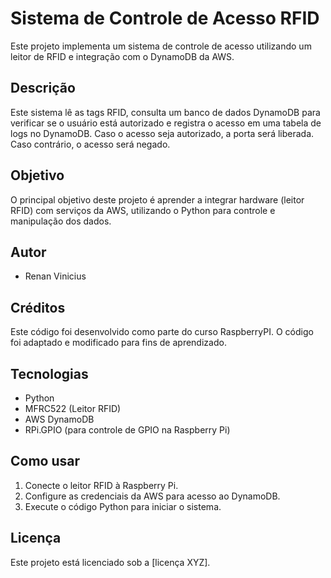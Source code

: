 # Sistema de Controle de Acesso RFID

Este projeto implementa um sistema de controle de acesso utilizando um leitor de RFID e integração com o DynamoDB da AWS.

## Descrição

Este sistema lê as tags RFID, consulta um banco de dados DynamoDB para verificar se o usuário está autorizado e registra o acesso em uma tabela de logs no DynamoDB. Caso o acesso seja autorizado, a porta será liberada. Caso contrário, o acesso será negado.

## Objetivo

O principal objetivo deste projeto é aprender a integrar hardware (leitor RFID) com serviços da AWS, utilizando o Python para controle e manipulação dos dados.

## Autor

- Renan Vinicius

## Créditos

Este código foi desenvolvido como parte do curso RaspberryPI. O código foi adaptado e modificado para fins de aprendizado.

## Tecnologias

- Python
- MFRC522 (Leitor RFID)
- AWS DynamoDB
- RPi.GPIO (para controle de GPIO na Raspberry Pi)

## Como usar

1. Conecte o leitor RFID à Raspberry Pi.
2. Configure as credenciais da AWS para acesso ao DynamoDB.
3. Execute o código Python para iniciar o sistema.

## Licença

Este projeto está licenciado sob a [licença XYZ].
